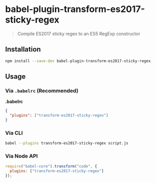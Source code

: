 # babel-plugin-transform-es2017-sticky-regex

> Compile ES2017 sticky regex to an ES5 RegExp constructor

## Installation

```sh
npm install --save-dev babel-plugin-transform-es2017-sticky-regex
```

## Usage

### Via `.babelrc` (Recommended)

**.babelrc**

```json
{
  "plugins": ["transform-es2017-sticky-regex"]
}
```

### Via CLI

```sh
babel --plugins transform-es2017-sticky-regex script.js
```

### Via Node API

```javascript
require("babel-core").transform("code", {
  plugins: ["transform-es2017-sticky-regex"]
});
```
